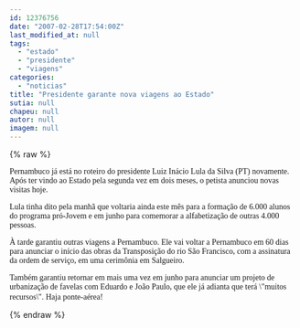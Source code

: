 ```yaml
---
id: 12376756
date: "2007-02-28T17:54:00Z"
last_modified_at: null
tags:
  - "estado"
  - "presidente"
  - "viagens"
categories:
  - "noticias"
title: "Presidente garante nova viagens ao Estado"
sutia: null
chapeu: null
autor: null
imagem: null
---
```

{% raw %}
<p><P><FONT face=Verdana>Pernambuco já está no roteiro do presidente Luiz Inácio Lula da Silva (PT) novamente. Após ter vindo ao Estado pela segunda vez em dois meses, o petista anunciou novas visitas hoje. </FONT></P></p>
<p><P><FONT face=Verdana>Lula tinha dito pela manhã que voltaria ainda este mês para a formação de 6.000 alunos do programa pró-Jovem e em junho para comemorar a alfabetização de outras 4.000 pessoas.</FONT></P></p>
<p><P><FONT face=Verdana>À tarde garantiu outras viagens a Pernambuco. Ele vai voltar a Pernambuco em 60 dias para anunciar o início das obras da Transposição do rio São Francisco, com a assinatura da ordem de serviço, em uma cerimônia em Salgueiro. </FONT></P></p>
<p><P><FONT face=Verdana>Também garantiu retornar em mais uma vez em junho para anunciar um projeto de urbanização de favelas com Eduardo e João Paulo, que ele já adianta que terá \"muitos recursos\". Haja ponte-aérea!</FONT>&nbsp;<BR></P> </p>
{% endraw %}